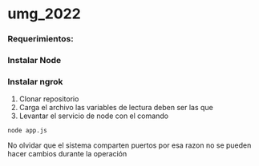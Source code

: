 # umg_2022 

### Requerimientos:
### Instalar Node 
### Instalar ngrok 

 1. Clonar repositorio
 2. Carga el archivo las variables de lectura deben ser las que
 3. Levantar el servicio de node con el comando<node app.js>
~~~
node app.js  
~~~

No olvidar que el sistema comparten puertos por esa razon no se pueden hacer cambios durante la operación 


